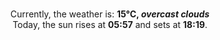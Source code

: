 <p  align="center"><br/>Currently, the weather is: <b> 15°C, <i>overcast clouds</i></b></br>Today, the sun rises at <b>05:57</b> and sets at <b>18:19</b>.</p>